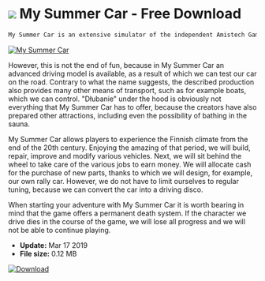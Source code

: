 # ![](https://cdn.softexe.net/static/icon/win.gif) My Summer Car  - Free Download

```sh
My Summer Car is an extensive simulator of the independent Amistech Games studio, thanks to which we can build our own car using hundreds of available parts.
```
[![My Summer Car](https://gallery.dpcdn.pl/imgc/Tools/90245/g_-_420x350_1.5_-_x569505b6-f29e-4eb1-9ecf-4182d1b40d1f.jpg)](https://softexe.net/win/games-entertainment/simulators/my-summer-car:hacR.html)

However, this is not the end of fun, because in My Summer Car an advanced driving model is available, as a result of which we can test our car on the road. Contrary to what the name suggests, the described production also provides many other means of transport, such as for example boats, which we can control. "Dłubanie" under the hood is obviously not everything that My Summer Car has to offer, because the creators have also prepared other attractions, including even the possibility of bathing in the sauna.
 
 My Summer Car allows players to experience the Finnish climate from the end of the 20th century. Enjoying the amazing of that period, we will build, repair, improve and modify various vehicles. Next, we will sit behind the wheel to take care of the various jobs to earn money. We will allocate cash for the purchase of new parts, thanks to which we will design, for example, our own rally car. However, we do not have to limit ourselves to regular tuning, because we can convert the car into a driving disco.
 
 When starting your adventure with My Summer Car it is worth bearing in mind that the game offers a permanent death system. If the character we drive dies in the course of the game, we will lose all progress and we will not be able to continue playing.


- **Update:** Mar 17 2019
- **File size:** 0.12 MB

[![Download](https://cdn.softexe.net/static/img/download.png)](https://softexe.net/win/games-entertainment/simulators/my-summer-car:hacR.html)

